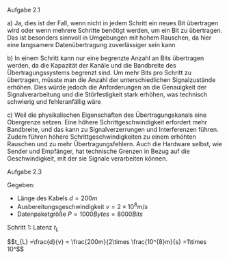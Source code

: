 
Aufgabe 2.1

a) 
Ja, dies ist der Fall, wenn nicht in jedem Schritt ein neues Bit übertragen wird oder wenn mehrere Schritte benötigt werden, um ein Bit zu übertragen. Das ist besonders sinnvoll in Umgebungen mit hohem Rauschen, da hier eine langsamere Datenübertragung zuverlässiger sein kann

b)
In einem Schritt kann nur eine begrenzte Anzahl an Bits übertragen werden, da die Kapazität der Kanäle und die Bandbreite des Übertragungssystems begrenzt sind. Um mehr Bits pro Schritt zu übertragen, müsste man die Anzahl der unterschiedlichen Signalzustände erhöhen. Dies würde jedoch die Anforderungen an die Genauigkeit der Signalverarbeitung und die Störfestigkeit stark erhöhen, was technisch schwierig und fehleranfällig wäre

c) 
Weil die physikalischen Eigenschaften des Übertragungskanals eine Obergrenze setzen. Eine höhere Schrittgeschwindigkeit erfordert mehr Bandbreite, und das kann zu Signalverzerrungen und Interferenzen führen. Zudem führen höhere Schrittgeschwindigkeiten zu einem erhöhten Rauschen und zu mehr Übertragungsfehlern. Auch die Hardware selbst, wie Sender und Empfänger, hat technische Grenzen in Bezug auf die Geschwindigkeit, mit der sie Signale verarbeiten können.

Aufgabe 2.3

Gegeben:
- Länge des Kabels $d = 200 m$
- Ausbereitungsgeschwindigkeit $v = 2 \times 10^{8}m/s$
- Datenpaketgröße $P = 1000 Bytes = 8000Bits$

Schritt 1: Latenz $t_{L}$

$$t_{L} =\frac{d}{v} = \frac{200m}{2\times \frac{10^{8}m}{s} =1\times 10^$$